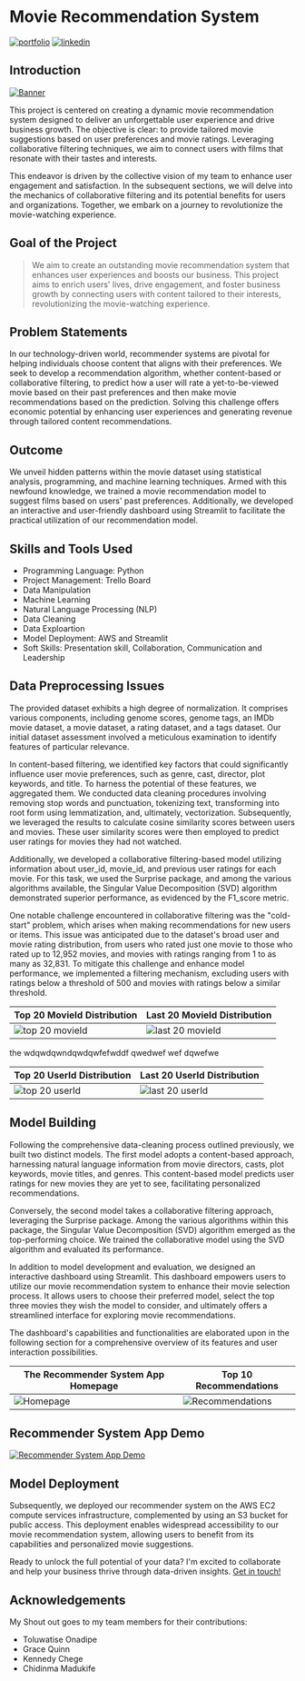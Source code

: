
# Movie Recommendation System

[![portfolio](https://img.shields.io/badge/my_portfolio-000?style=for-the-badge&logo=ko-fi&logoColor=white)](https://bankoleridwan.github.io/)
[![linkedin](https://img.shields.io/badge/linkedin-0A66C2?style=for-the-badge&logo=linkedin&logoColor=white)](https://www.linkedin.com/in/bankoleridwan/)


## Introduction
[![Banner](https://raw.githubusercontent.com/bankoleridwan/Movie-Recommendation-System/main/img/banner.jpg)](https://images.unsplash.com/photo-1485846234645-a62644f84728?auto=format&fit=crop&q=80&ixlib=rb-4.0.3&ixid=M3wxMjA3fDB8MHxwaG90by1wYWdlfHx8fGVufDB8fHx8fA%3D%3D&w=1459)



This project is centered on creating a dynamic movie recommendation system designed to deliver an unforgettable user experience and drive business growth. The objective is clear: to provide tailored movie suggestions based on user preferences and movie ratings. Leveraging collaborative filtering techniques, we aim to connect users with films that resonate with their tastes and interests.

This endeavor is driven by the collective vision of my team to enhance user engagement and satisfaction. In the subsequent sections, we will delve into the mechanics of collaborative filtering and its potential benefits for users and organizations. Together, we embark on a journey to revolutionize the movie-watching experience.

## Goal of the Project

> We aim to create an outstanding movie recommendation system that enhances user experiences and boosts our business. This project aims to enrich users' lives, drive engagement, and foster business growth by connecting users with content tailored to their interests, revolutionizing the movie-watching experience.

## Problem Statements

In our technology-driven world, recommender systems are pivotal for helping individuals choose content that aligns with their preferences. We seek to develop a recommendation algorithm, whether content-based or collaborative filtering, to predict how a user will rate a yet-to-be-viewed movie based on their past preferences and then make movie recommendations based on the prediction. Solving this challenge offers economic potential by enhancing user experiences and generating revenue through tailored content recommendations.

## Outcome
We unveil hidden patterns within the movie dataset using statistical analysis, programming, and machine learning techniques. Armed with this newfound knowledge, we trained a movie recommendation model to suggest films based on users' past preferences. Additionally, we developed an interactive and user-friendly dashboard using Streamlit to facilitate the practical utilization of our recommendation model.

## Skills and Tools Used
* Programming Language: Python
* Project Management: Trello Board
* Data Manipulation
* Machine Learning
* Natural Language Processing (NLP)
* Data Cleaning
* Data Exploartion 
* Model Deployment: AWS and Streamlit
* Soft Skills: Presentation skill, Collaboration, Communication and Leadership


## Data Preprocessing Issues
The provided dataset exhibits a high degree of normalization. It comprises various components, including genome scores, genome tags, an IMDb movie dataset, a movie dataset, a rating dataset, and a tags dataset. Our initial dataset assessment involved a meticulous examination to identify features of particular relevance.

In content-based filtering, we identified key factors that could significantly influence user movie preferences, such as genre, cast, director, plot keywords, and title. To harness the potential of these features, we aggregated them. We conducted data cleaning procedures involving removing stop words and punctuation, tokenizing text, transforming into root form using lemmatization, and, ultimately, vectorization. Subsequently, we leveraged the results to calculate cosine similarity scores between users and movies. These user similarity scores were then employed to predict user ratings for movies they had not watched.

Additionally, we developed a collaborative filtering-based model utilizing information about user_id, movie_id, and previous user ratings for each movie. For this task, we used the Surprise package, and among the various algorithms available, the Singular Value Decomposition (SVD) algorithm demonstrated superior performance, as evidenced by the F1_score metric.

One notable challenge encountered in collaborative filtering was the "cold-start" problem, which arises when making recommendations for new users or items. This issue was anticipated due to the dataset's broad user and movie rating distribution, from users who rated just one movie to those who rated up to 12,952 movies, and movies with ratings ranging from 1 to as many as 32,831. To mitigate this challenge and enhance model performance, we implemented a filtering mechanism, excluding users with ratings below a threshold of 500 and movies with ratings below a similar threshold.


| Top 20 MovieId Distribution         | Last 20 MovieId Distribution        |
| ----------------------------------- | ----------------------------------- |
| ![top 20 movieId](https://raw.githubusercontent.com/bankoleridwan/Movie-Recommendation-System/main/img/Top%2020%20movieId.png) |  ![last 20 movieId](https://raw.githubusercontent.com/bankoleridwan/Movie-Recommendation-System/main/img/Last%2020%20movieId.png) |



the wdqwdqwndqwdqwfefwddf
qwedwef
wef dqwefwe 


| Top 20 UserId Distribution          | Last 20 UserId Distribution         |
| ----------------------------------- | ----------------------------------- |
| ![top 20 userId](https://raw.githubusercontent.com/bankoleridwan/Movie-Recommendation-System/main/img/Top%2020%20userId.png) |  ![last 20 userId](https://raw.githubusercontent.com/bankoleridwan/Movie-Recommendation-System/main/img/Last%2020%20userId.png) |


## Model Building

Following the comprehensive data-cleaning process outlined previously, we built two distinct models. The first model adopts a content-based approach, harnessing natural language information from movie directors, casts, plot keywords, movie titles, and genres. This content-based model predicts user ratings for new movies they are yet to see, facilitating personalized recommendations.

Conversely, the second model takes a collaborative filtering approach, leveraging the Surprise package. Among the various algorithms within this package, the Singular Value Decomposition (SVD) algorithm emerged as the top-performing choice. We trained the collaborative model using the SVD algorithm and evaluated its performance.

In addition to model development and evaluation, we designed an interactive dashboard using Streamlit. This dashboard empowers users to utilize our movie recommendation system to enhance their movie selection process. It allows users to choose their preferred model, select the top three movies they wish the model to consider, and ultimately offers a streamlined interface for exploring movie recommendations.

The dashboard's capabilities and functionalities are elaborated upon in the following section for a comprehensive overview of its features and user interaction possibilities.


| The Recommender System App Homepage | Top 10 Recommendations              |
| ----------------------------------- | ----------------------------------- |
| ![Homepage](https://raw.githubusercontent.com/bankoleridwan/Movie-Recommendation-System/main/img/Streamlit%20homepage.PNG) |  ![Recommendations](https://raw.githubusercontent.com/bankoleridwan/Movie-Recommendation-System/main/img/Streamlit%20recommend.PNG) |


## Recommender System App Demo

[![Recommender System App Demo](https://raw.githubusercontent.com/bankoleridwan/Movie-Recommendation-System/main/img/Last%2020%20movieId.png)](https://youtu.be/Vi4bUEh8I04)


## Model Deployment

Subsequently, we deployed our recommender system on the AWS EC2 compute services infrastructure, complemented by using an S3 bucket for public access. This deployment enables widespread accessibility to our movie recommendation system, allowing users to benefit from its capabilities and personalized movie suggestions.


Ready to unlock the full potential of your data? I'm excited to collaborate and help your business thrive through data-driven insights. [Get in touch!](https://bankoleridwan.github.io/#contact:~:text=My%20Resume-,Contact%20Me,-Ready%20to%20unlock)

## Acknowledgements

My Shout out goes to my team members for their contributions: 
* Toluwatise Onadipe
* Grace Quinn
* Kennedy Chege
* Chidinma Madukife
